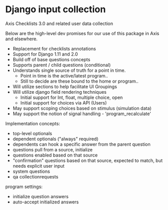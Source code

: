 # Django input collection
Axis Checklists 3.0 and related user data collection

Below are the high-level dev promises for our use of this package in Axis and elsewhere.

* Replacement for checklists annotations
* Support for Django 1.11 and 2.0
* Build off of base questions concepts
* Supports parent / child questions (conditional)
* Understands single source of truth for a point in time.
  * Point in time is the active/latest program..
  * Still to decide are these bound to the home or program..
* Will utilize sections to help facilitate UI Groupings
* Will utilize django field rendering techniques
  * Initial support for Int, float, multiple choice, open
  * Initial support for choices via API (Users)
* May support scoping choices based on stimulus (simulation data)
* May support the notion of signal handling - 'program_recalculate'



Implementation concepts:
* top-level optionals
* dependent optionals ("always" required)
* dependents can hook a specific answer from the parent question
* questions pull from a source, initialize 
* questions enabled based on that source
* "confirmation" questions based on that source, expected to match, but needs explicit user input
* system questions
* qa collectionrequests

program settings:

* initialize question answers
* auto-accept initialized answers
